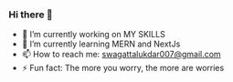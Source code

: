 ### Hi there 👋

- 🔭 I’m currently working on MY SKILLS
- 🌱 I’m currently learning MERN and NextJs
- 📫 How to reach me: swagattalukdar007@gmail.com
- ⚡ Fun fact: The more you worry, the more are worries
